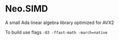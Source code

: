 # Neo.SIMD
A small Ada linear algebra library optimized for AVX2

To build use flags `-O3 -ffast-math -march=native`
